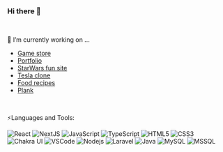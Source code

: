 ### Hi there 👋
<br/>
<!--
- 🔭 I’m currently working on ...
- 🌱 I’m currently learning ...
- 👯 I’m looking to collaborate on ...
- 🤔 I’m looking for help with ...
- 💬 Ask me about ...
- 📫 How to reach me: ...
- 😄 Pronouns: ...
- ⚡ Fun fact: ...
![Tailwindcss](https://img.shields.io/badge/-Tailwind-38B2AC?style=flat-square&logo=tailwind-css&logoColor=white)
![MySQL](https://img.shields.io/badge/-MySQL-black?style=flat-square&logo=mysql&logoColor=white)
-->

🔭 I’m currently working on ...
<br/>
* [Game store](https://m15ha.github.io/react-ecom-gamesstore/)
* [Portfolio](https://m15ha.github.io/react-portfolio001/)
* [StarWars fun site](https://m15ha.github.io/star-wars001/)
* [Tesla clone](https://m15ha.github.io/tsla-clone/)
* [Food recipes](https://m15ha.github.io/pizza/)
* [Plank](https://m15ha.github.io/plank/)

<br/>

⚡Languages and Tools:
  <br/>
  <p align="left">   

![React](https://img.shields.io/badge/-React-black?style=flat-square&logo=react)
![NextJS](https://img.shields.io/badge/-Next.js-black?style=flat-square&logo=next.js)
![JavaScript](https://img.shields.io/badge/-JavaScript-black?style=flat-square&logo=javascript)
![TypeScript](https://img.shields.io/badge/-TypeScript-black?style=flat-square&logo=typescript)
![HTML5](https://img.shields.io/badge/-HTML5-E34F26?style=flat-square&logo=html5&logoColor=white)
![CSS3](https://img.shields.io/badge/-CSS3-1572B6?style=flat-square&logo=css3)
![Chakra UI](https://img.shields.io/badge/-Chakra%20UI-black?style=flat-square&logo=chakra%20ui)
![VSCode](https://img.shields.io/badge/-VSCode-black?style=flat-square&logo=Visual%20Studio%20Code&logoColor=blue)
![Nodejs](https://img.shields.io/badge/-Nodejs-black?style=flat-square&logo=Node.js)
![Laravel](https://img.shields.io/badge/-Laravel-black?style=flat-square&logo=laravel)
![Java](https://img.shields.io/badge/-Java-E34A86?style=flat-square&logo=java)
![MySQL](https://img.shields.io/badge/-MySQL-blue?style=flat-square&logo=mysql&logoColor=white)
![MSSQL](https://img.shields.io/badge/-MSSQL-black?style=flat-square&logo=microsoft%20sql%20server&logoColor=blue)

<br/>

  


